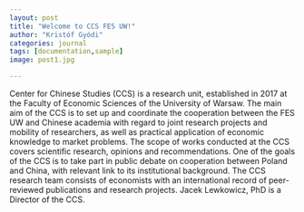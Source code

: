 ```yaml
---
layout: post
title: "Welcome to CCS FES UW!"
author: "Kristóf Gyódi"
categories: journal
tags: [documentation,sample]
image: post1.jpg

---
```

Center for Chinese Studies (CCS) is a research unit, established in 2017 at the Faculty of Economic Sciences of the University of Warsaw. The main aim of the CCS is to set up and coordinate the cooperation between the FES UW and Chinese academia with regard to joint research projects and mobility of researchers, as well as practical application of economic knowledge to market problems. The scope of works conducted at the CCS covers scientific research, opinions and recommendations. One of the goals of the CCS is to take part in public debate on cooperation between Poland and China, with relevant link to its institutional background. The CCS research team consists of economists with an international record of peer-reviewed publications and research projects. Jacek Lewkowicz, PhD is a Director of the CCS.



